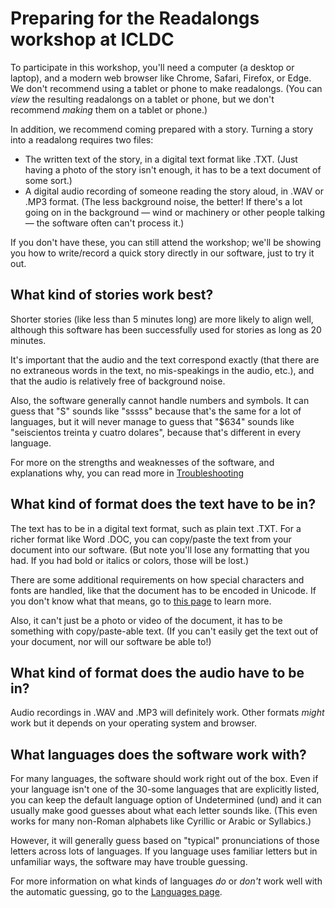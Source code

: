 # Preparing for the Readalongs workshop at ICLDC

To participate in this workshop, you'll need a computer (a desktop or laptop), and a modern web browser like Chrome, Safari, Firefox, or Edge.  We don't recommend using a tablet or phone to make readalongs. (You can *view* the resulting readalongs on a tablet or phone, but we don't recommend *making* them on a tablet or phone.)

In addition, we recommend coming prepared with a story.  Turning a story into a readalong requires two files:

  * The written text of the story, in a digital text format like .TXT.  (Just having a photo of the story isn't enough, it has to be a text document of some sort.)
  * A digital audio recording of someone reading the story aloud, in .WAV or .MP3 format.  (The less background noise, the better!  If there's a lot going on in the background ― wind or machinery or other people talking ― the software often can't process it.)

If you don't have these, you can still attend the workshop; we'll be showing you how to write/record a quick story directly in our software, just to try it out.

## What kind of stories work best?

Shorter stories (like less than 5 minutes long) are more likely to align well, although this software has been successfully used for stories as long as 20 minutes.

It's important that the audio and the text correspond exactly (that there are no extraneous words in the text, no mis-speakings in the audio, etc.), and that the audio is relatively free of background noise.

Also, the software generally cannot handle numbers and symbols.  It can guess that "S" sounds like "sssss" because that's the same for a lot of languages, but it will never manage to guess that "$634" sounds like "seiscientos treinta y cuatro dolares", because that's different in every language.

For more on the strengths and weaknesses of the software, and explanations why, you can read more in [Troubleshooting](troubleshooting.md)

## What kind of format does the text have to be in?

The text has to be in a digital text format, such as plain text .TXT.  For a richer format like Word .DOC, you can copy/paste the text from your document into our software.  (But note you'll lose any formatting that you had.  If you had bold or italics or colors, those will be lost.)

There are some additional requirements on how special characters and fonts are handled, like that the document has to be encoded in Unicode.  If you don't know what that means, go to [this page](format.md) to learn more.

Also, it can't just be a photo or video of the document, it has to be something with copy/paste-able text.  (If you can't easily get the text out of your document, nor will our software be able to!)

## What kind of format does the audio have to be in?

Audio recordings in .WAV and .MP3 will definitely work.  Other formats *might* work but it depends on your operating system and browser.

## What languages does the software work with?

For many languages, the software should work right out of the box.  Even if your language isn't one of the 30-some languages that are explicitly listed, you can keep the default language option of Undetermined (und) and it can usually make good guesses about what each letter sounds like.  (This even works for many non-Roman alphabets like Cyrillic or Arabic or Syllabics.)  

However, it will generally guess based on "typical" pronunciations of those letters across lots of languages.  If you language uses familiar letters but in unfamiliar ways, the software may have trouble guessing.

For more information on what kinds of languages *do* or *don't* work well with the automatic guessing, go to the [Languages page](languages.md).